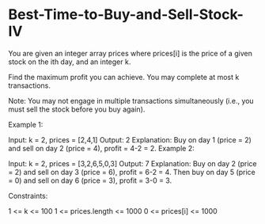 # Best-Time-to-Buy-and-Sell-Stock-IV

You are given an integer array prices where prices[i] is the price of a given stock on the ith day, and an integer k.

Find the maximum profit you can achieve. You may complete at most k transactions.

Note: You may not engage in multiple transactions simultaneously (i.e., you must sell the stock before you buy again).

 

Example 1:

Input: k = 2, prices = [2,4,1]
Output: 2
Explanation: Buy on day 1 (price = 2) and sell on day 2 (price = 4), profit = 4-2 = 2.
Example 2:

Input: k = 2, prices = [3,2,6,5,0,3]
Output: 7
Explanation: Buy on day 2 (price = 2) and sell on day 3 (price = 6), profit = 6-2 = 4. Then buy on day 5 (price = 0) and sell on day 6 (price = 3), profit = 3-0 = 3.
 

Constraints:

1 <= k <= 100
1 <= prices.length <= 1000
0 <= prices[i] <= 1000
